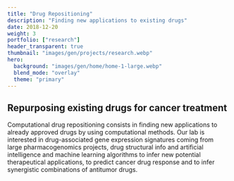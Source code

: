 ```yaml
---
title: "Drug Repositioning"
description: "Finding new applications to existing drugs"
date: 2018-12-20
weight: 3
portfolio: ["research"]
header_transparent: true
thumbnail: "images/gen/projects/research.webp"
hero:
  background: "images/gen/home/home-1-large.webp"
  blend_mode: "overlay"
  theme: "primary"
---
```


## Repurposing existing drugs for cancer treatment

Computational drug repositioning consists in finding new applications to already approved drugs by using computational methods. Our lab is interested in  drug-associated gene expression signatures coming from large pharmacogenomics projects, drug structural info and artificial intelligence and machine learning algorithms to infer new potential therapeutical applications, to predict cancer drug response and to infer synergistic combinations of antitumor drugs.

